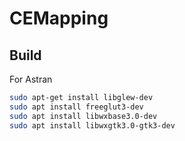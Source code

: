 # CEMapping

## Build

For Astran
``` bash
sudo apt-get install libglew-dev
sudo apt install freeglut3-dev
sudo apt install libwxbase3.0-dev
sudo apt install libwxgtk3.0-gtk3-dev
```
